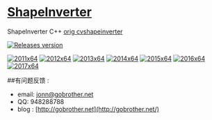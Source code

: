 
# [ShapeInverter](http://gobrother.net/)

ShapeInverter C++ [orig cvshapeinverter ](https://github.com/chadmv/cvshapeinverter)

[![Releases version](https://img.shields.io/badge/download_All_version-v0.1.0-80c342.svg)](https://github.com/jonntd/cvShapeInverter/archive/v0.1.0.zip)

[![2011x64](https://img.shields.io/badge/download-2011x64-0078d7.svg)](https://github.com/jonntd/cvShapeInverter/raw/master/ShapeInverter/2011-x64/ShapeInverter.mll) 
[![2012x64](https://img.shields.io/badge/download-2012x64-0078d7.svg)](https://github.com/jonntd/cvShapeInverter/raw/master/ShapeInverter/2012-x64/ShapeInverter.mll) 
[![2013x64](https://img.shields.io/badge/download-2013x64-0078d7.svg)](https://github.com/jonntd/cvShapeInverter/raw/master/ShapeInverter/2013-x64/ShapeInverter.mll) 
[![2014x64](https://img.shields.io/badge/download-2014x64-0078d7.svg)](https://github.com/jonntd/cvShapeInverter/raw/master/ShapeInverter/2014-x64/ShapeInverter.mll) 
[![2015x64](https://img.shields.io/badge/download-2015x64-0078d7.svg)](https://github.com/jonntd/cvShapeInverter/raw/master/ShapeInverter/2015-x64/ShapeInverter.mll) 
[![2016x64](https://img.shields.io/badge/download-2016x64-0078d7.svg)](https://github.com/jonntd/cvShapeInverter/raw/master/ShapeInverter/2016-x64/ShapeInverter.mll) 
[![2017x64](https://img.shields.io/badge/download-2017x64-0078d7.svg)](https://github.com/jonntd/cvShapeInverter/raw/master/ShapeInverter/2017-x64/ShapeInverter.mll) 

##有问题反馈 :
* email: jonn@gobrother.net
* QQ: 948288788
* blog : [http://gobrother.net](http://gobrother.net/)

